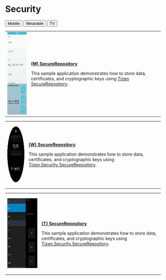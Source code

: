 # Security

<!--
For MD:
-->

<link href="../css/dotnet-samples.css" ref="stylesheet">

<!--
for TD:

<style type="text/css">
    Please copy dotnet-samples.css and paste it here
</script>
-->

<div class="sampletab">
<button class="tablinks" onclick="openProfile(event, 'Mobile')" id="defaultOpen">Mobile</button> <button class="tablinks" onclick="openProfile(event, 'Wearable')">Wearable</button> <button class="tablinks" onclick="openProfile(event, 'TV')">TV</button>
</div>

<!-- Tab content -->
<div class="tabcontent" id="Mobile">
<table>
	<tbody>
		<tr>
			<td><img alt="" height="267" src="media/m26securerepository.png" width="150"/></td>
			<td>
                        <p><a href="https://github.com/Samsung/Tizen-CSharp-Samples/tree/master/Mobile/SecureRepository" target="_blank"><strong>(M) SecureRepository</strong></a></p>
			<p>This sample application demonstrates how to store data, certificates, and cryptographic keys using <a href="https://samsung.github.io/TizenFX/API5/api/Tizen.Security.SecureRepository.html" target="_blank">Tizen SecureRepository</a>.</p>
			</td>
		</tr>
	</tbody>
</table>
</div>

<div class="tabcontent" id="Wearable">
<table>
	<tbody>
		<tr>
			<td>
			<p><img alt="" height="180" src="media/w3securerepository.png" width="180" /></p>
			</td>
			<td>
			<p><a href="https://github.com/Samsung/Tizen-CSharp-Samples/tree/master/Wearable/SecureRepository" target="_blank"><strong>(W) SecureRepository</strong></a></p>
			<p>This sample application demonstrates how to store data, certificates, and cryptographic keys using <a href="https://samsung.github.io/TizenFX/API5/api/Tizen.Security.SecureRepository.html" target="_blank">Tizen.Security.SecureRepository</a>.</p>
			</td>
		</tr>
	</tbody>
</table>
</div>

<div class="tabcontent" id="TV">
<table>
		<tr>
			<td>
			<p><img alt="" height="225" src="media/tv12securerepository.png" width="400" /></p>
			</td>
			<td>
                        <p><a href="https://github.com/Samsung/Tizen-CSharp-Samples/tree/master/TV/SecureRepository" target="_blank"><strong>(T) SecureRepository</strong></a></p>
			<p>This sample application demonstrates how to store data, certificates, and cryptographic keys using <a href="https://samsung.github.io/TizenFX/API5/api/Tizen.Security.SecureRepository.html" target="_blank">Tizen.Security.SecureRepository</a>.</p>
			</td>
		</tr>
	</tbody>
</table>
</div>

<!--
For MD:
-->
<script src="../js/dotnet-samples.js"></script>

<!--
for TD:

<script>
  Please copy dotnet-samples.js and paste it here
</script>
-->
